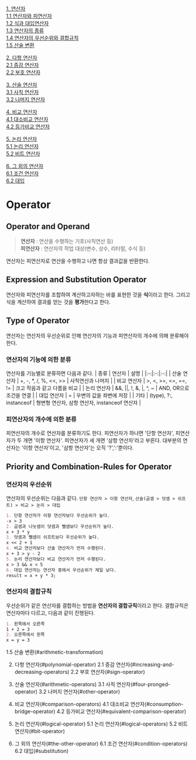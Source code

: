 [1. 연산자](#operator)            
[1.1 연산자와 피연산자](#operator-and-operand)              
[1.2 식과 대입연산자](#expression-and-substitution-operator)             
[1.3 연산자의 종류](#type-of-operator)               
[1.4 연산자의 우선순위와 결합규칙](#priority-and-combination-rules-for-operator)               
[1.5 산술 변환](#arithmetic-transformation)             

[2. 다항 연산자](#polynomial-operator)            
[2.1 증감 연산자](#increasing-and-decreasing-operators)             
[2.2 부호 연산자](#sign-operator)             

[3. 산술 연산자](#arithmetic-operators)            
[3.1 사칙 연산자](#four-pronged-operator)           
[3.2 나머지 연산자](#other-operator)             

[4. 비교 연산자](#comparison-operators)               
[4.1 대소비교 연산자](#consumption-bridge-operator)             
[4.2 등가비교 연산자](#equivalent-comparison-operator)             

[5. 논리 연산자](#logical-operator)           
[5.1 논리 연산자](#logical-operators)            
[5.2 비트 연산자](#bit-operator)            

[6. 그 외의 연산자](#the-other-operator)           
[6.1 조건 연산자](#condition-operators)             
[6.2 대입](#substitution)          


# Operator

## Operator and Operand

> **연산자** : 연산을 수행하는 기호(사칙연산 등)          
  **피연산자** : 연산자의 작업 대상(변수, 상수, 리터럴, 수식 등)

연산자는 피연산자로 연산을 수행하고 나면 항상 결과값을 반환한다.

## Expression and Substitution Operator

연산자와 피연산자를 조합하여 계산하고자하는 바를 표현한 것을 **식**이라고 한다. 그리고 식을 계산하여 결과를 얻는 것을 **평가**한다고 한다.

## Type of Operator

연산자는 연산자의 우선순위로 인해 연산자의 기능과 피연산자의 개수에 의해 분류해야 한다. 

### 연산자의 기능에 의한 분류 

연산자를 기능별로 분류하면 다음과 같다.
| 종류 | 연산자 | 설명 |
|:-:|:-:|:-:|
| 산술 연산자 | +, -, \*, /, %, <<, >> | 사칙연산과 나머지  |
| 비교 연산자 | >, <, >=, <=, ==, != | 크고 작음과 같고 다름을 비교 |
| 논리 연산자 | &&, \|\|, !, &, \|, ^, ~  | AND, OR으로 조건을 연결 |
| 대입 연산자 | = | 우변의 값을 좌변에 저장 |
| 기타 | (type), ?:, instanceof | 형변형 연산자, 삼항 연산자, instanceof 연산자 |

### 피연산자의 개수에 의한 분류

피연산자의 개수로 연산자를 분류하기도 한다. 피연산자가 하나면 '단항 연산자', 피연산자가 두 개면 '이항 연산자'. 피연산자가 세 개면 '삼항 연산자'라고 부른다. 대부분의 연산자는 '이항 연산자'이고, '삼항 연산자'는 오직 '?',':'뿐이다.

## Priority and Combination-Rules for Operator

### 연산자의 우선순위

연산자의 우선순위는 다음과 같다. `단항 연산자 > 이항 연산자`, `산술(곱셈 > 덧셈 > 쉬프트) > 비교 > 논리 > 대입`
```markdown
1. 단항 연산자가 이항 연산자보다 우선순위가 높다.
-x > 3
2. 곱셈과 나눗셈이 덧셈과 뺄셈보다 우선순위가 높다.
x + 3 * y
3. 덧셈과 뺄셈이 쉬프트보다 우선순위가 높다.
x << 2 + 1
4. 비교 연산자보다 산술 연산자가 먼저 수행된다.
x + 3 > y - 2
5. 논리 연산자보다 비교 연산자가 먼저 수행된다.
x > 3 && x < 5
6. 대입 연산자는 연산자 중에서 우선순위가 제일 낮다.
result = x + y * 3;
```

### 연산자의 결합규칙

우선순위가 같은 연산자를 결합하는 방법을 **연산자의 결합규칙**이라고 한다. 결합규칙은 연산자마다 다르고, 다음과 같이 진행된다.
```markdown
1. 왼쪽에서 오른쪽
1 + 2 = 3
2. 오른쪽에서 왼쪽
x = y = 3
```

1.5 산술 변환(#arithmetic-transformation)

2. 다항 연산자(#polynomial-operator)
2.1 증감 연산자(#increasing-and-decreasing-operators)
2.2 부호 연산자(#sign-operator)

3. 산술 연산자(#arithmetic-operators)
3.1 사칙 연산자(#four-pronged-operator)
3.2 나머지 연산자(#other-operator)

4. 비교 연산자(#comparison-operators)
4.1 대소비교 연산자(#consumption-bridge-operator)
4.2 등가비교 연산자(#equivalent-comparison-operator)

5. 논리 연산자(#logical-operator)
5.1 논리 연산자(#logical-operators)
5.2 비트 연산자(#bit-operator)

6. 그 외의 연산자(#the-other-operator)
6.1 조건 연산자(#condition-operators)
6.2 대입(#substitution)
